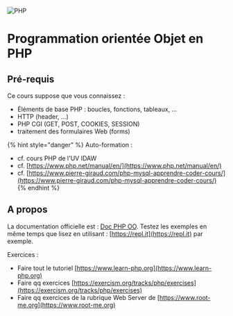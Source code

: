 
![PHP](../ressources/tutoPHP/coverPHP.jpg)

# Programmation orientée Objet en PHP

## Pré-requis

Ce cours suppose que vous connaissez :

- Éléments de base PHP : boucles, fonctions, tableaux, ...
- HTTP (header, ...)
- PHP CGI (GET, POST, COOKIES, SESSION)
- traitement des formulaires Web (forms)

{% hint style="danger" %}
Auto-formation :
- cf. cours PHP de l'UV IDAW
- cf. [https://www.php.net/manual/en/](https://www.php.net/manual/en/)
- cf. [https://www.pierre-giraud.com/php-mysql-apprendre-coder-cours/](https://www.pierre-giraud.com/php-mysql-apprendre-coder-cours/)
{% endhint %}

## A propos

La documentation officielle est : [Doc PHP OO](https://www.php.net/manual/en/language.oop5.php). Testez les exemples en même temps que lisez en utilisant : [https://repl.it](https://repl.it) par exemple.

Exercices :
- Faire tout le tutoriel [https://www.learn-php.org](https://www.learn-php.org)
- Faire qq exercices [https://exercism.org/tracks/php/exercises](https://exercism.org/tracks/php/exercises)
- Faire qq exercices de la rubrique Web Server de [https://www.root-me.org](https://www.root-me.org)

<!-- ## Les classes

```php
class Persone
{
    private $firstname;       // attribut privé
    protected $lastname;   // attribut protégé
    public $age;         // attribut public

    function __construct() { }  // contructeur
    function __destruct() { }  // destructeur

    public function maFonction() { } // Méthode publique
}
```

`private`, `protected` et `public` définissent la visibilité d’une méthode ou d’un attribut. Par défaut, un élément est `public`.

En php il est possible de déclarer des membres ou des méthodes comme statiques. La déclaration `static` doit être faite après la déclaration de visibilitée.

```php
class Personne
{
    public static $nombreDeJambes = 2;

    public static function staticFunction() {
        // ...
    }
}
```

L'opérateur `::` permet d'accéder aux champs (attributs ou méthodes) statiques d'une classe.


![PHP OO](../ressources/tutoPHP/LucDamas-PHP_OO.jpg)

![PHP](../ressources/tutoPHP/LucDamas-PHP_sale.jpg)
 -->